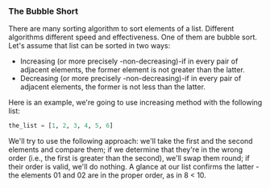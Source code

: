 ### The Bubble Short
There are many sorting algorithm to sort elements of a list. Different algorithms different speed and effectiveness. 
One of them are bubble sort. Let's assume that list can be sorted in two ways:
* Increasing (or more precisely -non-decreasing)-if in every pair of adjacent elements, the former element is not greater than the latter.
* Decreasing (or more precisely -non-decreasing)-if in every pair of adjacent elements, the former is not less than the latter.

Here is an example, we're going to use increasing method with the following list:
```python
the_list = [1, 2, 3, 4, 5, 6]
```
We'll try to use the following approach: we'll take the first and the second elements and compare them; if we determine that they're in the wrong order (i.e., the first is greater than the second), we'll swap them round; if their order is valid, we'll do nothing. A glance at our list confirms the latter - the elements 01 and 02 are in the proper order, as in 8 < 10.



